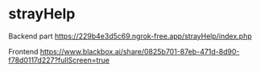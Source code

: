 # strayHelp

Backend part
https://229b4e3d5c69.ngrok-free.app/strayHelp/index.php

Frontend
https://www.blackbox.ai/share/0825b701-87eb-471d-8d90-f78d0117d227?fullScreen=true
